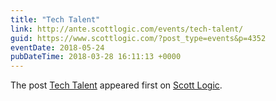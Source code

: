 ```yaml
---
title: "Tech Talent"
link: http://ante.scottlogic.com/events/tech-talent/
guid: https://www.scottlogic.com/?post_type=events&p=4352
eventDate: 2018-05-24
pubDateTime: 2018-03-28 16:11:13 +0000
---
```


<p>The post <a rel="nofollow" href="http://ante.scottlogic.com/events/tech-talent/">Tech Talent</a> appeared first on <a rel="nofollow" href="http://ante.scottlogic.com">Scott Logic</a>.</p>